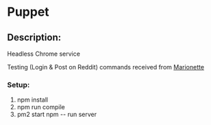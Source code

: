 # Puppet

## Description:

Headless Chrome service

Testing (Login & Post on Reddit) commands received from [Marionette](https://github.com/misotheism/Marionette)

### Setup:

1) npm install
2) npm run compile
3) pm2 start npm -- run server
